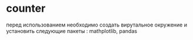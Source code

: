# counter
перед использованием необходимо cоздать вирутальное окружение и установить следующие пакеты :
mathplotlib,
pandas
